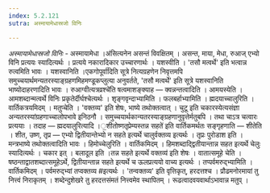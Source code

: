 ```yaml
---
index: 5.2.121
sutra: अस्मायामेधास्रजो विनिः

---
```

_अस्मायामेधास्रजो विनिः_ - अस्मायामेधा ।अ॑सित्यनेन असन्तं विवक्षितम् । असन्त, माया, मेधा, रुआज् एभ्यो विनि प्रत्ययः स्यादित्यर्थः । प्रत्यये नकारादिकार उच्चारणार्थः । यशस्वीति । 'तसौ मत्वर्थे' इति भत्वान्न रुत्वमिति भावः । यशस्वानिति ।एकगोपूर्वा॑दिति सूत्रे नित्यग्रहणेन निवृत्तमपि समुच्चयार्थमन्यतरस्याङ्ग्रहणमिहमण्डूकप्लुत्या अनुवर्तते, 'तसौ मत्वर्थे' इति सूत्रे यशस्वानिति भाष्योदाहरणादिति भावः । रुआग्वीत्यत्रव्रश्चे॑ति षत्वमाशङ्क्याह — क्वन्नन्तत्वादिति । आमयस्येति । आमशब्दान्मत्वर्थे विनिः प्रकृतेर्दीर्घश्चेत्यर्थः । शृङ्गवृन्दाभ्यामिति । फलबर्हाभ्यामिति । ह्मदयाच्चालुरिति । वार्तिकत्रयमिदम् । मतुप्चेति । 'वक्तव्य' इति शेषः, भाष्ये तथोक्तत्वात् । चुटू इति चकारस्येत्यसंज्ञा अन्यतरस्यांग्रहणाच्चालोपभावे इनिठनौ । समुच्चयार्थकान्यतरस्याङ्ग्रहणानुवृत्तेर्मतुबपि । तथा चाऽत्र चत्वारः प्रत्ययाः । तदाह — ह्मदयालुरित्यादि ।॒शीतोष्णतृप्रेम्यस्तन्न सहते॑ इति वार्तिकमर्थतः सङ्गृहणाति  —  शीतेति । शीत, उष्ण, तृप्र — एभ्यो द्वितीयान्तेभ्यो न सहते इत्यर्थे चालुर्वक्तव्य इत्यर्थः । तृप्रः पुरोडाश इति । मन्त्रभाष्ये तथोक्तत्वादिति भावः । हिमोच्चेलुरिति । वार्तिकमिदम् । हिमशब्दाद्द्वितीयान्तान्न सहत इत्यर्थे चेलुः स्यादित्यर्थः । चकार इत् । बलादूल इति ।तन्न सहते इत्यर्थे वक्तव्य॑ इति शेषः । वातात्समूहे चेति । षष्ठन्ताद्वातशब्दात्समूहेऽर्थे, द्वितीयान्तान्न सहते इत्यर्थे च ऊलप्रत्ययो वाच्य इत्यर्थः । तप्पर्वमरुद्भ्यामिति । वार्तिकमिदम् । पर्वमरुद्भ्यां तप्वक्तव्य #इत्यर्थः । 'तन्वक्तव्य' इति वृत्तिकृत्, हरदत्तश्च । प्रौढमनोरमायां तु नित्त्वं निराकृतम् । शब्देन्दुशेखरे तु हरदत्तसंमतं नित्त्वमेव स्थापितम् । रूढत्वादवयवार्थाऽभावान्न मतुप् ।